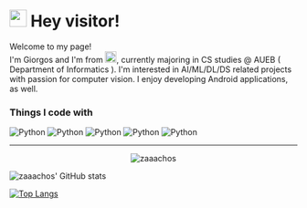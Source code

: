 <h1><img src="https://emojis.slackmojis.com/emojis/images/1643515023/10521/meow_code.gif?1643515023" width="30"/> Hey visitor!</h1>


<p>Welcome to my page! </br> I'm Giorgos and I'm from <img src="https://emojipedia-us.s3.dualstack.us-west-1.amazonaws.com/thumbs/160/google/313/flag-greece_1f1ec-1f1f7.png" width="20"/>, currently majoring in CS studies @ AUEB ( Department of Informatics ). I'm interested in AI/ML/DL/DS related projects with passion for computer vision. I enjoy developing Android applications, as well. </p>
<h3>Things I code with</h3>
<p>
  <img alt="Python" src="https://img.shields.io/badge/Python-blue?style=for-the-badge&logo=python" />
  <img alt="Python" src="https://img.shields.io/badge/Java-critical?style=for-the-badge&logo=java" />
  <img alt="Python" src="https://img.shields.io/badge/Kotlin-blueviolet?style=for-the-badge&logo=kotlin" />
  <img alt="Python" src="https://img.shields.io/badge/Tensorflow-red?style=for-the-badge&logo=tensorflow" />
  <img alt="Python" src="https://img.shields.io/badge/PyTorch-orange?style=for-the-badge&logo=pytorch" />
</p>

------------
<p align="center"> <img src="https://komarev.com/ghpvc/?username=zaaachos" alt="zaaachos" /> </p>

![zaaachos' GitHub stats](https://github-readme-stats.vercel.app/api?username=zaaachos&show_icons=true&theme=tokyonight)

[![Top Langs](https://github-readme-stats.vercel.app/api/top-langs/?username=zaaachos)](https://github.com/zaaachos/github-readme-stats)





